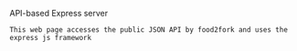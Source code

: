 API-based Express server

	This web page accesses the public JSON API by food2fork and uses the express js framework

